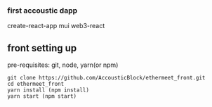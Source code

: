 ### first accoustic dapp

create-react-app
mui
web3-react

## front setting up

pre-requisites: git, node, yarn(or npm)
```
git clone https://github.com/AccousticBlock/ethermeet_front.git
cd ethermeet_front
yarn install (npm install)
yarn start (npm start)
```
